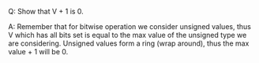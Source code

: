 Q: Show that V + 1 is 0.

A:
Remember that for bitwise operation we consider unsigned values, thus V which has all bits set is equal to the max value of the unsigned type we are considering.
Unsigned values form a ring (wrap around), thus the max value + 1 will be 0.